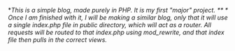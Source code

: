 **This is a simple blog, made purely in PHP. It is my first "major" project. **
*
Once I am finished with it, I will be making a similar blog, only that it will use a single index.php file in public directory, which will act as a router. All requests will be routed to that index.php using mod_rewrite, and that index file then pulls in the correct views.*